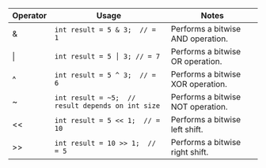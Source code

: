 
|Operator|Usage|Notes|
|-|-|-|
|&|`int result = 5 & 3;  // = 1`|Performs a bitwise AND operation.|
|\||`int result = 5 │ 3; // = 7`|Performs a bitwise OR operation.|
|^|`int result = 5 ^ 3;  // = 6`|Performs a bitwise XOR operation.|
|~|`int result = ~5;  // result depends on int size`|Performs a bitwise NOT operation.|
|<<|`int result = 5 << 1;  // = 10`|Performs a bitwise left shift.|
|>>|`int result = 10 >> 1;  // = 5`|Performs a bitwise right shift.|